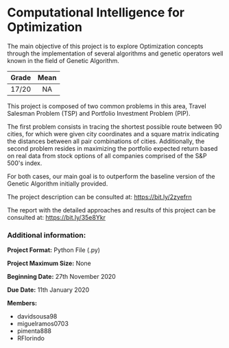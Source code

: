 # Computational Intelligence for Optimization     

 The main objective of this project is to explore Optimization concepts through the implementation of several algorithms and genetic operators well known in the field of Genetic Algorithm. 

| Grade                | Mean                  |
|:--------------------:|:---------------------:|
| 17/20                | NA                    | 


This project is composed of two common problems in this area, Travel Salesman Problem (TSP) and Portfolio Investment Problem (PIP). 

The first problem consists in tracing the shortest possible route between 90 cities, for which were given city coordinates and a square matrix indicating the distances between all pair combinations of cities. 
Additionally, the second problem resides in maximizing the portfolio expected return based on real data from stock options of all companies comprised of the S&P 500's index. 

For both cases, our main goal is to outperform the baseline version of the Genetic Algorithm initially provided.  

The project description can be consulted at: https://bit.ly/2zyefrn

The report with the detailed approaches and results of this project can be consulted at: https://bit.ly/35e8Ykr 

### Additional information:

**Project Format:** Python File (.py)

**Project Maximum Size:** None

**Beginning Date:** 27th November 2020

**Due Date:** 11th January 2020

**Members:**
- davidsousa98
-	miguelramos0703
- pimenta888 
- RFlorindo


